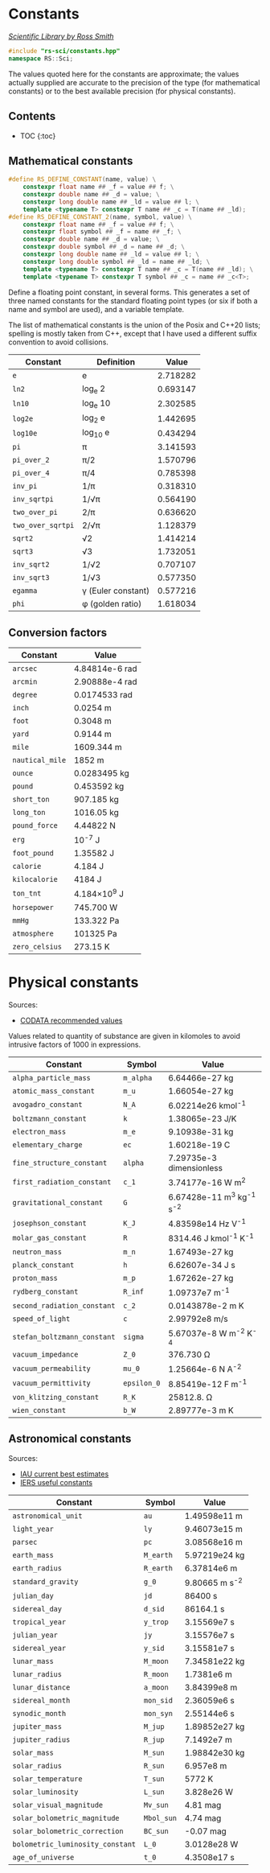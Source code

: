 # Constants

_[Scientific Library by Ross Smith](index.html)_

```c++
#include "rs-sci/constants.hpp"
namespace RS::Sci;
```

The values quoted here for the constants are approximate; the values actually
supplied are accurate to the precision of the type (for mathematical
constants) or to the best available precision (for physical constants).

## Contents

* TOC
{:toc}

## Mathematical constants

```c++
#define RS_DEFINE_CONSTANT(name, value) \
    constexpr float name ## _f = value ## f; \
    constexpr double name ## _d = value; \
    constexpr long double name ## _ld = value ## l; \
    template <typename T> constexpr T name ## _c = T(name ## _ld);
#define RS_DEFINE_CONSTANT_2(name, symbol, value) \
    constexpr float name ## _f = value ## f; \
    constexpr float symbol ## _f = name ## _f; \
    constexpr double name ## _d = value; \
    constexpr double symbol ## _d = name ## _d; \
    constexpr long double name ## _ld = value ## l; \
    constexpr long double symbol ## _ld = name ## _ld; \
    template <typename T> constexpr T name ## _c = T(name ## _ld); \
    template <typename T> constexpr T symbol ## _c = name ## _c<T>;
```

Define a floating point constant, in several forms. This generates a set of
three named constants for the standard floating point types (or six if both a
name and symbol are used), and a variable template.

The list of mathematical constants is the union of the Posix and C++20 lists;
spelling is mostly taken from C++, except that I have used a different suffix
convention to avoid collisions.

| Constant           | Definition          | Value     |
| --------           | ----------          | -----     |
| `e`                | e                   | 2.718282  |
| `ln2`              | log<sub>e</sub> 2   | 0.693147  |
| `ln10`             | log<sub>e</sub> 10  | 2.302585  |
| `log2e`            | log<sub>2</sub> e   | 1.442695  |
| `log10e`           | log<sub>10</sub> e  | 0.434294  |
| `pi`               | π                   | 3.141593  |
| `pi_over_2`        | π/2                 | 1.570796  |
| `pi_over_4`        | π/4                 | 0.785398  |
| `inv_pi`           | 1/π                 | 0.318310  |
| `inv_sqrtpi`       | 1/√π                | 0.564190  |
| `two_over_pi`      | 2/π                 | 0.636620  |
| `two_over_sqrtpi`  | 2/√π                | 1.128379  |
| `sqrt2`            | √2                  | 1.414214  |
| `sqrt3`            | √3                  | 1.732051  |
| `inv_sqrt2`        | 1/√2                | 0.707107  |
| `inv_sqrt3`        | 1/√3                | 0.577350  |
| `egamma`           | γ (Euler constant)  | 0.577216  |
| `phi`              | φ (golden ratio)    | 1.618034  |

## Conversion factors

| Constant         | Value                   |
| --------         | -----                   |
| `arcsec`         | 4.84814e-6 rad          |
| `arcmin`         | 2.90888e-4 rad          |
| `degree`         | 0.0174533 rad           |
| `inch`           | 0.0254 m                |
| `foot`           | 0.3048 m                |
| `yard`           | 0.9144 m                |
| `mile`           | 1609.344 m              |
| `nautical_mile`  | 1852 m                  |
| `ounce`          | 0.0283495 kg            |
| `pound`          | 0.453592 kg             |
| `short_ton`      | 907.185 kg              |
| `long_ton`       | 1016.05 kg              |
| `pound_force`    | 4.44822 N               |
| `erg`            | 10<sup>-7</sup> J       |
| `foot_pound`     | 1.35582 J               |
| `calorie`        | 4.184 J                 |
| `kilocalorie`    | 4184 J                  |
| `ton_tnt`        | 4.184×10<sup>9</sup> J  |
| `horsepower`     | 745.700 W               |
| `mmHg`           | 133.322 Pa              |
| `atmosphere`     | 101325 Pa               |
| `zero_celsius`   | 273.15 K                |

# Physical constants

Sources:

* [CODATA recommended values](https://physics.nist.gov/cuu/Constants/)

Values related to quantity of substance are given in kilomoles to avoid
intrusive factors of 1000 in expressions.

| Constant                     | Symbol       | Value                                                     |
| --------                     | ------       | -----                                                     |
| `alpha_particle_mass`        | `m_alpha`    | 6.64466e-27 kg                                            |
| `atomic_mass_constant`       | `m_u`        | 1.66054e-27 kg                                            |
| `avogadro_constant`          | `N_A`        | 6.02214e26 kmol<sup>-1</sup>                              |
| `boltzmann_constant`         | `k`          | 1.38065e-23 J/K                                           |
| `electron_mass`              | `m_e`        | 9.10938e-31 kg                                            |
| `elementary_charge`          | `ec`         | 1.60218e-19 C                                             |
| `fine_structure_constant`    | `alpha`      | 7.29735e-3 dimensionless                                  |
| `first_radiation_constant`   | `c_1`        | 3.74177e-16 W m<sup>2</sup>                               |
| `gravitational_constant`     | `G`          | 6.67428e-11 m<sup>3</sup> kg<sup>-1</sup> s<sup>-2</sup>  |
| `josephson_constant`         | `K_J`        | 4.83598e14 Hz V<sup>-1</sup>                              |
| `molar_gas_constant`         | `R`          | 8314.46 J kmol<sup>-1</sup> K<sup>-1</sup>                |
| `neutron_mass`               | `m_n`        | 1.67493e-27 kg                                            |
| `planck_constant`            | `h`          | 6.62607e-34 J s                                           |
| `proton_mass`                | `m_p`        | 1.67262e-27 kg                                            |
| `rydberg_constant`           | `R_inf`      | 1.09737e7 m<sup>-1</sup>                                  |
| `second_radiation_constant`  | `c_2`        | 0.0143878e-2 m K                                          |
| `speed_of_light`             | `c`          | 2.99792e8 m/s                                             |
| `stefan_boltzmann_constant`  | `sigma`      | 5.67037e-8 W m<sup>-2</sup> K<sup>-4</sup>                |
| `vacuum_impedance`           | `Z_0`        | 376.730 Ω                                                 |
| `vacuum_permeability`        | `mu_0`       | 1.25664e-6 N A<sup>-2</sup>                               |
| `vacuum_permittivity`        | `epsilon_0`  | 8.85419e-12 F m<sup>-1</sup>                              |
| `von_klitzing_constant`      | `R_K`        | 25812.8. Ω                                                |
| `wien_constant`              | `b_W`        | 2.89777e-3 m K                                            |

## Astronomical constants

Sources:

* [IAU current best estimates](https://iau-a3.gitlab.io/NSFA/NSFA_cbe.html)
* [IERS useful constants](https://hpiers.obspm.fr/eop-pc/models/constants.html)

| Constant                          | Symbol      | Value                     |
| --------                          | ------      | -----                     |
| `astronomical_unit`               | `au`        | 1.49598e11 m              |
| `light_year`                      | `ly`        | 9.46073e15 m              |
| `parsec`                          | `pc`        | 3.08568e16 m              |
| `earth_mass`                      | `M_earth`   | 5.97219e24 kg             |
| `earth_radius`                    | `R_earth`   | 6.37814e6 m               |
| `standard_gravity`                | `g_0`       | 9.80665 m s<sup>-2</sup>  |
| `julian_day`                      | `jd`        | 86400 s                   |
| `sidereal_day`                    | `d_sid`     | 86164.1 s                 |
| `tropical_year`                   | `y_trop`    | 3.15569e7 s               |
| `julian_year`                     | `jy`        | 3.15576e7 s               |
| `sidereal_year`                   | `y_sid`     | 3.15581e7 s               |
| `lunar_mass`                      | `M_moon`    | 7.34581e22 kg             |
| `lunar_radius`                    | `R_moon`    | 1.7381e6 m                |
| `lunar_distance`                  | `a_moon`    | 3.84399e8 m               |
| `sidereal_month`                  | `mon_sid`   | 2.36059e6 s               |
| `synodic_month`                   | `mon_syn`   | 2.55144e6 s               |
| `jupiter_mass`                    | `M_jup`     | 1.89852e27 kg             |
| `jupiter_radius`                  | `R_jup`     | 7.1492e7 m                |
| `solar_mass`                      | `M_sun`     | 1.98842e30 kg             |
| `solar_radius`                    | `R_sun`     | 6.957e8 m                 |
| `solar_temperature`               | `T_sun`     | 5772 K                    |
| `solar_luminosity`                | `L_sun`     | 3.828e26 W                |
| `solar_visual_magnitude`          | `Mv_sun`    | 4.81 mag                  |
| `solar_bolometric_magnitude`      | `Mbol_sun`  | 4.74 mag                  |
| `solar_bolometric_correction`     | `BC_sun`    | -0.07 mag                 |
| `bolometric_luminosity_constant`  | `L_0`       | 3.0128e28 W               |
| `age_of_universe`                 | `t_0`       | 4.3508e17 s               |
